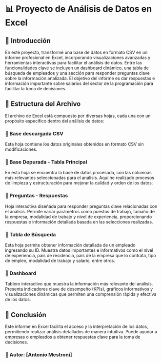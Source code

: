 # 📊 Proyecto de Análisis de Datos en Excel

## 📌 Introducción

En este proyecto, transformé una base de datos en formato CSV en un informe profesional en Excel, incorporando visualizaciones avanzadas y herramientas interactivas para facilitar el análisis de datos. Entre las funcionalidades clave se incluyen un dashboard dinámico, una tabla de búsqueda de empleados y una sección para responder preguntas clave sobre la información analizada. El objetivo del informe es dar respuestas e información importante sobre salarios del sector de la programación para facilitar la toma de decisiones.

## 📂 Estructura del Archivo

El archivo de Excel está compuesto por diversas hojas, cada una con un propósito específico dentro del análisis de datos:

### 🔹 Base descargada CSV

Esta hoja contiene los datos originales obtenidos en formato CSV sin modificaciones.

### 🔹 Base Depurada - Tabla Principal

En esta hoja se encuentra la base de datos procesada, con las columnas más relevantes seleccionadas para el análisis. Aquí he realizado procesos de limpieza y estructuración para mejorar la calidad y orden de los datos.

### 🔹 Preguntas - Respuestas

Hoja interactiva diseñada para responder preguntas clave relacionadas con el análisis. Permite variar parámetros como puestos de trabajo, tamaño de la empresa, modalidad de trabajo y nivel de experiencia, proporcionando respuestas e información detallada basada en las selecciones realizadas.

### 🔹 Tabla de Búsqueda

Esta hoja permite obtener información detallada de un empleado ingresando su ID. Muestra datos importantes e informativos como el nivel de experiencia, país de residencia, país de la empresa que lo contrata, tipo de empleo, modalidad de trabajo y salario, entre otros.

### 🔹 Dashboard

Tablero interactivo que muestra la información más relevante del análisis. Presenta indicadores clave de desempeño (KPIs), gráficos informativos y visualizaciones dinámicas que permiten una comprensión rápida y efectiva de los datos.

## 🚀 Conclusión

Este informe en Excel facilita el acceso y la interpretación de los datos, permitiendo realizar análisis detallados de manera intuitiva. Puede ayudar a empresas o empleados a obtener respuestas clave para la toma de decisiones.

### 📌 Autor: [Antonio Mestroni]
